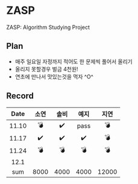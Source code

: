 # ZASP
ZASP: Algorithm Studying Project

## Plan
- 매주 일요일 자정까지 적어도 한 문제씩 풀어서 올리기
- 올리지 못할경우 벌금 4천원!
- 연초에 만나서 맛있는것을 먹자 ^O^

## Record
| Date | 소연 | 솔비 | 예지 | 지연 |
|:---:|:---:|:---:|:---:|:---:|
|11.10|:bomb:| :heavy_check_mark: | pass |:bomb:|
|11.17|:heavy_check_mark:|:heavy_check_mark: |:heavy_check_mark: |:bomb:|
|11.24|:bomb:|:bomb: |:bomb: |:bomb:|
|12.1|| | | |
|sum|8000|4000|4000|12000|
